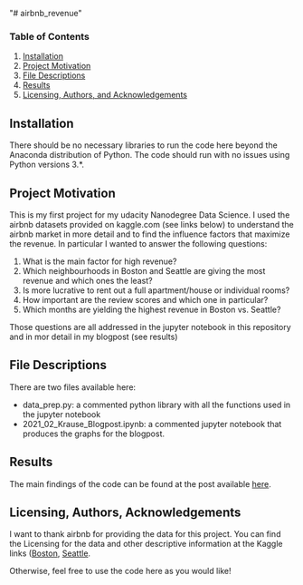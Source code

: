 "# airbnb_revenue" 
### Table of Contents

1. [Installation](#installation)
2. [Project Motivation](#motivation)
3. [File Descriptions](#files)
4. [Results](#results)
5. [Licensing, Authors, and Acknowledgements](#licensing)

## Installation <a name="installation"></a>

There should be no necessary libraries to run the code here beyond the Anaconda distribution of Python.  The code should run with no issues using Python versions 3.*.

## Project Motivation<a name="motivation"></a>

This is my first project for my udacity Nanodegree Data Science. I used the airbnb datasets provided on kaggle.com (see links below) to understand the airbnb market in more detail and to find the influence factors that maximize the revenue. In particular I wanted to answer the following questions: 

1. What is the main factor for high revenue?
2. Which neighbourhoods in Boston and Seattle are giving the most revenue and which ones the least?
3. Is more lucrative to rent out a full apartment/house or individual rooms?
4. How important are the review scores and which one in particular?
5. Which months are yielding the highest revenue in Boston vs. Seattle?

Those questions are all addressed in the jupyter notebook in this repository and in mor detail in my blogpost (see results)

## File Descriptions <a name="files"></a>

There are two files available here:

- data_prep.py: a commented python library with all the functions used in the jupyter notebook 
- 2021_02_Krause_Blogpost.ipynb: a commented jupyter notebook that produces the graphs for the blogpost. 

## Results<a name="results"></a>

The main findings of the code can be found at the post available [here](https://medium.com/@josh_2774/how-do-you-become-a-developer-5ef1c1c68711).

## Licensing, Authors, Acknowledgements<a name="licensing"></a>

I want to thank airbnb for providing the data for this project. You can find the Licensing for the data and other descriptive information at the Kaggle links ([Boston](https://www.kaggle.com/airbnb/boston), [Seattle](https://www.kaggle.com/airbnb/seattle/data).

Otherwise, feel free to use the code here as you would like! 
